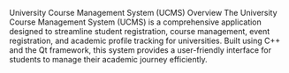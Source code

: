 University Course Management System (UCMS)
Overview
The University Course Management System (UCMS) is a comprehensive application designed to streamline student registration, course management, event registration, and academic profile tracking for universities. Built using C++ and the Qt framework, this system provides a user-friendly interface for students to manage their academic journey efficiently.


